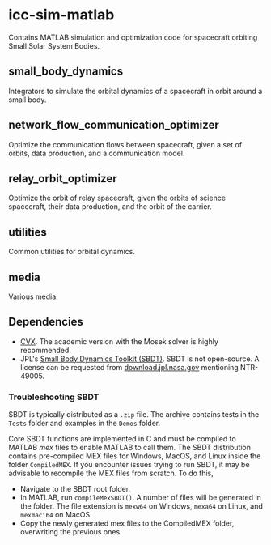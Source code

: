 # icc-sim-matlab
Contains MATLAB simulation and optimization code for spacecraft orbiting Small Solar System Bodies.

## small_body_dynamics
Integrators to simulate the orbital dynamics of a spacecraft in orbit around a small body.

## network_flow_communication_optimizer
Optimize the communication flows between spacecraft, given a set of orbits, data production, and a communication model.

## relay_orbit_optimizer
Optimize the orbit of relay spacecraft, given the orbits of science spacecraft, their data production, and the orbit of the carrier.

## utilities
Common utilities for orbital dynamics.

## media
Various media.

## Dependencies
- [CVX](http://cvxr.com/cvx/). The academic version with the Mosek solver is highly recommended.
- JPL's [Small Body Dynamics Toolkit (SBDT)](https://engineering.purdue.edu/people/kathleen.howell.1/Publications/Conferences/2015_AAS_SBDT.pdf). SBDT is not open-source. A license can be requested from [download.jpl.nasa.gov](download.jpl.nasa.gov) mentioning NTR-49005. 

### Troubleshooting SBDT
SBDT is typically distributed as a `.zip` file. The archive contains tests in the `Tests` folder and examples in the `Demos` folder.

Core SBDT functions are implemented in C and must be compiled to MATLAB _mex_ files to enable MATLAB to call them. The SBDT distribution contains pre-compiled MEX files for Windows, MacOS, and Linux inside the folder `CompiledMEX`.
If you encounter issues trying to run SBDT, it may be advisable to recompile the MEX files from scratch. To do this,
- Navigate to the SBDT root folder.
- In MATLAB, run `compileMexSBDT()`. A number of files will be generated in the folder. The file extension is `mexw64` on Windows, `mexa64` on Linux, and `mexmaci64` on MacOS. 
- Copy the newly generated mex files to the CompiledMEX folder, overwriting the previous ones.
